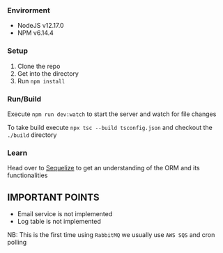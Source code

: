 ### Envirorment
* NodeJS v12.17.0 
* NPM v6.14.4

### Setup
1. Clone the repo
2. Get into the directory
3. Run `npm install`

### Run/Build
Execute `npm run dev:watch` to start the server and watch for file changes

To take build execute `npx tsc --build tsconfig.json` and checkout the `./build` directory

### Learn
Head over to [Sequelize](https://sequelize.org/master/manual/typescript.html#usage) to get an understanding of the ORM and its functionalities

## IMPORTANT POINTS
- Email service is not implemented
- Log table is not implemented

NB: This is the first time using `RabbitMQ` we usually use `AWS SQS` and cron polling